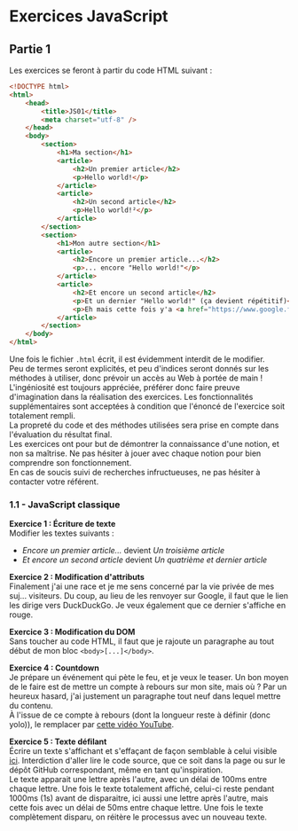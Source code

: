 # Exercices JavaScript
## Partie 1

Les exercices se feront à partir du code HTML suivant :

```html
<!DOCTYPE html>
<html>
    <head>
        <title>JS01</title>
        <meta charset="utf-8" />
    </head>
    <body>
        <section>
            <h1>Ma section</h1>
            <article>
                <h2>Un premier article</h2>
                <p>Hello world!</p>
            </article>
            <article>
                <h2>Un second article</h2>
                <p>Hello world!²</p>
            </article>
        </section>
        <section>
            <h1>Mon autre section</h1>
            <article>
                <h2>Encore un premier article...</h2>
                <p>... encore "Hello world!"</p>
            </article>
            <article>
                <h2>Et encore un second article</h2>
                <p>Et un dernier "Hello world!" (ça devient répétitif)</p>
                <p>Eh mais cette fois y'a <a href="https://www.google.fr/">un lien</a> !</p>
            </article>
        </section>
    </body>
</html>
```

Une fois le fichier `.html` écrit, il est évidemment interdit de le modifier.<br>
Peu de termes seront explicités, et peu d'indices seront donnés sur les méthodes à utiliser, donc prévoir un accès au Web à portée de main !<br>
L'ingéniosité est toujours appréciée, préférer donc faire preuve d'imagination dans la réalisation des exercices. Les fonctionnalités supplémentaires sont acceptées à condition que l'énoncé de l'exercice soit totalement rempli.<br>
La propreté du code et des méthodes utilisées sera prise en compte dans l'évaluation du résultat final.<br>
Les exercices ont pour but de démontrer la connaissance d'une notion, et non sa maîtrise. Ne pas hésiter à jouer avec chaque notion pour bien comprendre son fonctionnement.<br>
En cas de soucis suivi de recherches infructueuses, ne pas hésiter à contacter votre référent.

### 1.1 - JavaScript classique

**Exercice 1 : Écriture de texte**<br>
Modifier les textes suivants :
* *Encore un premier article...* devient *Un troisième article*
* *Et encore un second article* devient *Un quatrième et dernier article*

**Exercice 2 : Modification d'attributs**<br>
Finalement j'ai une race et je me sens concerné par la vie privée de mes suj... visiteurs. Du coup, au lieu de les renvoyer sur Google, il faut que le lien les dirige vers DuckDuckGo. Je veux également que ce dernier s'affiche en rouge.

**Exercice 3 : Modification du DOM**<br>
Sans toucher au code HTML, il faut que je rajoute un paragraphe au tout début de mon bloc `<body>[...]</body>`.

**Exercice 4 : Countdown**<br>
Je prépare un événement qui pète le feu, et je veux le teaser. Un bon moyen de le faire est de mettre un compte à rebours sur mon site, mais où ? Par un heureux hasard, j'ai justement un paragraphe tout neuf dans lequel mettre du contenu.<br>
À l'issue de ce compte à rebours (dont la longueur reste à définir (donc yolo)), le remplacer par [cette vidéo YouTube](https://www.youtube.com/watch?v=dQw4w9WgXcQ).

**Exercice 5 : Texte défilant**<br>
Écrire un texte s'affichant et s'effaçant de façon semblable à celui visible [ici](http://new.brendanabolivier.com/). Interdiction d'aller lire le code source, que ce soit dans la page ou sur le dépôt GitHub correspondant, même en tant qu'inspiration.<br>
Le texte apparait une lettre après l'autre, avec un délai de 100ms entre chaque lettre. Une fois le texte totalement affiché, celui-ci reste pendant 1000ms (1s) avant de disparaitre, ici aussi une lettre après l'autre, mais cette fois avec un délai de 50ms entre chaque lettre. Une fois le texte complètement disparu, on réitère le processus avec un nouveau texte.
